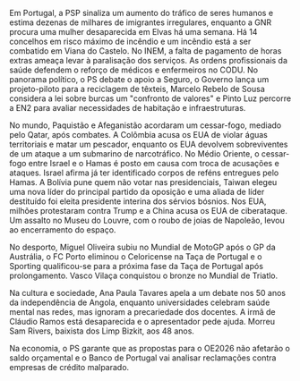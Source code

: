 Em Portugal, a PSP sinaliza um aumento do tráfico de seres humanos e estima dezenas de milhares de imigrantes irregulares, enquanto a GNR procura uma mulher desaparecida em Elvas há uma semana. Há 14 concelhos em risco máximo de incêndio e um incêndio está a ser combatido em Viana do Castelo. No INEM, a falta de pagamento de horas extras ameaça levar à paralisação dos serviços. As ordens profissionais da saúde defendem o reforço de médicos e enfermeiros no CODU. No panorama político, o PS debate o apoio a Seguro, o Governo lança um projeto-piloto para a reciclagem de têxteis, Marcelo Rebelo de Sousa considera a lei sobre burcas um "confronto de valores" e Pinto Luz percorre a EN2 para avaliar necessidades de habitação e infraestruturas.

No mundo, Paquistão e Afeganistão acordaram um cessar-fogo, mediado pelo Qatar, após combates. A Colômbia acusa os EUA de violar águas territoriais e matar um pescador, enquanto os EUA devolvem sobreviventes de um ataque a um submarino de narcotráfico. No Médio Oriente, o cessar-fogo entre Israel e o Hamas é posto em causa com troca de acusações e ataques. Israel afirma já ter identificado corpos de reféns entregues pelo Hamas. A Bolívia pune quem não votar nas presidenciais, Taiwan elegeu uma nova líder do principal partido da oposição e uma aliada de líder destituído foi eleita presidente interina dos sérvios bósnios. Nos EUA, milhões protestaram contra Trump e a China acusa os EUA de ciberataque. Um assalto no Museu do Louvre, com o roubo de joias de Napoleão, levou ao encerramento do espaço.

No desporto, Miguel Oliveira subiu no Mundial de MotoGP após o GP da Austrália, o FC Porto eliminou o Celoricense na Taça de Portugal e o Sporting qualificou-se para a próxima fase da Taça de Portugal após prolongamento. Vasco Vilaça conquistou o bronze no Mundial de Triatlo.

Na cultura e sociedade, Ana Paula Tavares apela a um debate nos 50 anos da independência de Angola, enquanto universidades celebram saúde mental nas redes, mas ignoram a precariedade dos docentes. A irmã de Cláudio Ramos está desaparecida e o apresentador pede ajuda. Morreu Sam Rivers, baixista dos Limp Bizkit, aos 48 anos.

Na economia, o PS garante que as propostas para o OE2026 não afetarão o saldo orçamental e o Banco de Portugal vai analisar reclamações contra empresas de crédito malparado.
